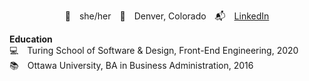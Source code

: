 <p align="center">
🥳&emsp;she/her&emsp;📍&emsp;Denver, Colorado&emsp;📬&emsp;<a href="https://www.linkedin.com/in/erin-untermeyer"/>LinkedIn</a> <br/>

**Education** <br/>
💻&emsp;Turing School of Software & Design, Front-End Engineering, 2020 <br/>
📚&emsp;Ottawa University, BA in Business Administration, 2016 <br/>
